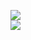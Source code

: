 [![](https://img.shields.io/badge/Made%20With-Github%20Spray-lightgrey.svg?style=for-the-badge&logo=github)](https://github.com/Annihil/github-spray#16839)  
[![](https://i.imgur.com/2DrTn0Z.gif)](https://github.com/Annihil/github-spray)